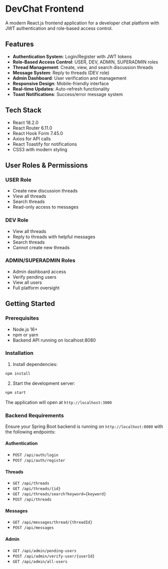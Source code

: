 # DevChat Frontend

A modern React.js frontend application for a developer chat platform with JWT authentication and role-based access control.

## Features

- **Authentication System**: Login/Register with JWT tokens
- **Role-Based Access Control**: USER, DEV, ADMIN, SUPERADMIN roles
- **Thread Management**: Create, view, and search discussion threads
- **Message System**: Reply to threads (DEV role)
- **Admin Dashboard**: User verification and management
- **Responsive Design**: Mobile-friendly interface
- **Real-time Updates**: Auto-refresh functionality
- **Toast Notifications**: Success/error message system

## Tech Stack

- React 18.2.0
- React Router 6.11.0
- React Hook Form 7.45.0
- Axios for API calls
- React Toastify for notifications
- CSS3 with modern styling

## User Roles & Permissions

### USER Role
- Create new discussion threads
- View all threads
- Search threads
- Read-only access to messages

### DEV Role  
- View all threads
- Reply to threads with helpful messages
- Search threads
- Cannot create new threads

### ADMIN/SUPERADMIN Roles
- Admin dashboard access
- Verify pending users
- View all users
- Full platform oversight

## Getting Started

### Prerequisites

- Node.js 16+ 
- npm or yarn
- Backend API running on localhost:8080

### Installation

1. Install dependencies:
```bash
npm install
```

2. Start the development server:
```bash
npm start
```

The application will open at `http://localhost:3000`

### Backend Requirements

Ensure your Spring Boot backend is running on `http://localhost:8080` with the following endpoints:

#### Authentication
- `POST /api/auth/login`
- `POST /api/auth/register`

#### Threads
- `GET /api/threads`
- `GET /api/threads/{id}`
- `GET /api/threads/search?keyword={keyword}`
- `POST /api/threads`

#### Messages
- `GET /api/messages/thread/{threadId}`
- `POST /api/messages`

#### Admin
- `GET /api/admin/pending-users`
- `POST /api/admin/verify-user/{userId}`
- `GET /api/admin/all-users`
